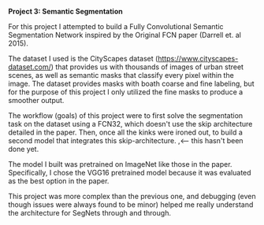 **Project 3: Semantic Segmentation** 

For this project I attempted to build a Fully Convolutional Semantic Segmentation Network inspired by the Original FCN paper (Darrell et. al 2015). 

The dataset I used is the CityScapes dataset (https://www.cityscapes-dataset.com/) that provides us with thousands of images of urban street scenes, as 
well as semantic masks that classify every pixel within the image. The dataset provides masks with boath coarse and fine labeling, but for the purpose 
of this project I only utilized the fine masks to produce a smoother output. 

The workflow (goals) of this project were to first solve the segmentation task on the dataset using a FCN32, which doesn't use the skip architecture detailed 
in the paper. Then, once all the kinks were ironed out, to build a second model that integrates this skip-architecture. ,<-- this hasn't been done yet. 

The model I built was pretrained on ImageNet like those in the paper. Specifically, I chose the VGG16 pretrained model because it was evaluated 
as the best option in the paper. 

This project was more complex than the previous one, and debugging (even though issues were always found to be minor) helped me really understand the 
architecture for SegNets through and through. 
